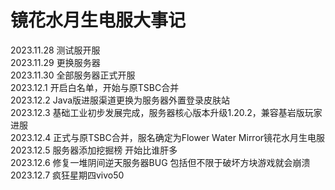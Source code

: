 # 镜花水月生电服大事记
2023.11.28 测试服开服<br>
2023.11.29 更换服务器<br>
2023.11.30 全部服务器正式开服<br>
2023.12.1 开启白名单，开始与原TSBC合并<br>
2023.12.2 Java版进服渠道更换为服务器外置登录皮肤站<br>
2023.12.3 基础工业初步发展完成，服务器核心版本升级1.20.2，兼容基岩版玩家进服<br>
2023.12.4 正式与原TSBC合并，服名确定为Flower Water Mirror镜花水月生电服<br>
2023.12.5 服务器添加挖掘榜 开始比谁肝多<br>
2023.12.6 修复一堆阴间逆天服务器BUG 包括但不限于破坏方块游戏就会崩溃<br>
2023.12.7 疯狂星期四vivo50<br>
